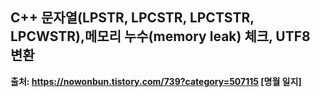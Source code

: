 ## C++ 문자열(LPSTR, LPCSTR, LPCTSTR, LPCWSTR),메모리 누수(memory leak) 체크, UTF8 변환    
**출처: https://nowonbun.tistory.com/739?category=507115 [명월 일지]**  



